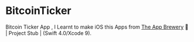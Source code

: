 # BitcoinTicker
Bitcoin Ticker App , I Learnt to make iOS this Apps from [The App Brewery](https://www.appbrewery.co) 📱 | Project Stub | (Swift 4.0/Xcode 9). 
